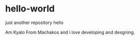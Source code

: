 # hello-world
just another repository
hello

Am Kyalo From Machakos and i love developing and desgning.
